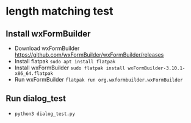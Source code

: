 # length matching test

## Install wxFormBuilder
- Download wxFormBuilder https://github.com/wxFormBuilder/wxFormBuilder/releases
- Install flatpak `sudo apt install flatpak`
- Install wxFormBuilder `sudo flatpak install wxFormBuilder-3.10.1-x86_64.flatpak`
- Run wxFormBuilder `flatpak run org.wxformbuilder.wxFormBuilder`

## Run dialog_test
- `python3 dialog_test.py`